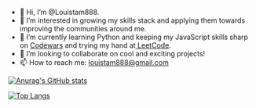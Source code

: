 - 👋 Hi, I’m @Louistam888.
- 👀 I’m interested in growing my skills stack and applying
them towards improving the communities around me.
- 🌱 I’m currently learning Python and keeping my JavaScript skills sharp on <a href="https://www.codewars.com/users/Louistam888">Codewars</a> and trying my hand at<a href="https://leetcode.com/louistam888/"> LeetCode</a>.
- 💞️ I’m looking to collaborate on cool and exciting projects!
- 📫 How to reach me: louistam888@gmail.com


[![Anurag's GitHub stats](https://github-readme-stats.vercel.app/api?username=Louistam888)](https://github.com/Louistam888/github-readme-stats)

[![Top Langs](https://github-readme-stats.vercel.app/api/top-langs/?username=Louistam888&langs_count=8)](https://github.com/Louistam888/github-readme-stats)
